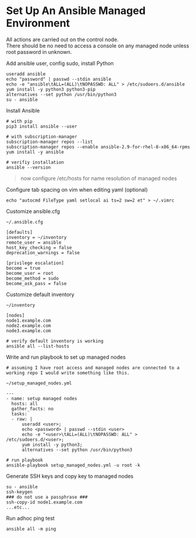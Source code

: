 # Set Up An Ansible Managed Environment

All actions are carried out on the control node.<br>
There should be no need to access a console on any managed node unless root password in unknown.

Add ansible user, config sudo, install Python
```shell
useradd ansible
echo "password" | passwd --stdin ansible
echo -e "ansible\tALL=(ALL)\tNOPASSWD: ALL" > /etc/sudoers.d/ansible
yum install -y python3 python3-pip
alternatives --set python /usr/bin/python3
su - ansible
```
Install Ansible
```shell
# with pip
pip3 install ansible --user

# with subscription-manager
subscription-manager repos --list
subscription-manager repos --enable ansible-2.9-for-rhel-8-x86_64-rpms
yum install -y ansible

# verifiy installation
ansible --version
```

> now configure /etc/hosts for name resolution of managed nodes

Configure tab spacing on vim when editing yaml (optional)
```shell
echo "autocmd FileType yaml setlocal ai ts=2 sw=2 et" > ~/.vimrc
```
Customize ansible.cfg
```shell
~/.ansible.cfg

[defaults]
inventory = ~/inventory
remote_user = ansible
host_key_checking = false
deprecation_warnings = false

[privilege escalation]
become = true
become_user = root
become_method = sudo
become_ask_pass = false
```
Customize default inventory
```shell
~/inventory
    
[nodes]
node1.example.com
node2.example.com
node3.example.com
```
```shell
# verify default inventory is working
ansible all --list-hosts
```
Write and run playbook to set up managed nodes
```shell
# assuming I have root access and managed nodes are connected to a working repo I would write something like this.

~/setup_managed_nodes.yml

---
- name: setup managed nodes
  hosts: all
  gather_facts: no
  tasks:
  - raw: |
      useradd <user>;
      echo <password> | passwd --stdin <user>
      echo -e "<user>\tALL=(ALL)\tNOPASSWD: ALL" > /etc/sudoers.d/<user>;
      yum install -y python3;
      alternatives --set python /usr/bin/python3
```
```shell
# run playbook
ansible-playbook setup_managed_nodes.yml -u root -k
```
Generate SSH keys and copy key to managed nodes
```shell
su - ansible
ssh-keygen
### do not use a passphrase ###
ssh-copy-id node1.example.com
...etc...
```
Run adhoc ping test
```shell
ansible all -m ping
```
